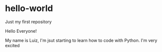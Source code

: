 # hello-world
Just my first repository

Hello Everyone!

My name is Luiz, I'm jsut starting to learn how to code with Python.
I'm very excited
